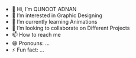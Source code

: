 - 👋 Hi, I’m QUNOOT ADNAN
- 👀 I’m interested in Graphic Designing
- 🌱 I’m currently learning Animations
- 💞️ I’m looking to collaborate on Different Projects
- 📫 How to reach me
- 😄 Pronouns: ...
- ⚡ Fun fact: ...

<!---
GraphicRestore123/GraphicRestore123 is a ✨ special ✨ repository because its `README.md` (this file) appears on your GitHub profile.
You can click the Preview link to take a look at your changes.
--->
